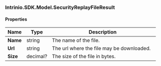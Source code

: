 [//]: # (CLASS:Intrinio.SDK.Model.SecurityReplayFileResult)

[//]: # (KIND:object)

### Intrinio.SDK.Model.SecurityReplayFileResult
#### Properties

[//]: # (START_DEFINITION)

Name | Type | Description
------------ | ------------- | -------------
**Name** | string | The name of the file. &nbsp;
**Url** | string | The url where the file may be downloaded. &nbsp;
**Size** | decimal? | The size of the file in bytes. &nbsp;

[//]: # (END_DEFINITION)


